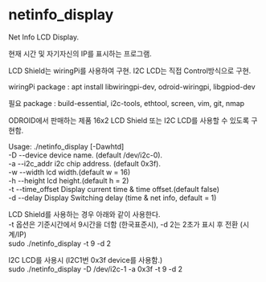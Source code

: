# netinfo_display
Net Info LCD Display.

현재 시간 및 자기자신의 IP를 표시하는 프로그램.

LCD Shield는 wiringPi를 사용하여 구현. I2C LCD는 직접 Control방식으로 구현.

wiringPi package : apt install libwiringpi-dev, odroid-wiringpi, libgpiod-dev

필요 package : build-essential, i2c-tools, ethtool, screen, vim, git, nmap

ODROID에서 판매하는 제품 16x2 LCD Shield 또는 I2C LCD를 사용할 수 있도록 구현함.

Usage: ./netinfo_display [-Dawhtd]   
  -D --device        device name. (default /dev/i2c-0).   
  -a --i2c_addr      i2c chip address. (default 0x3f).   
  -w --width         lcd width.(default w = 16)   
  -h --height        lcd height.(default h = 2)   
  -t --time_offset   Display current time & time offset.(default false)   
  -d --delay         Display Switching delay (time & net info, default = 1)   

LCD Shield를 사용하는 경우 아래와 같이 사용한다.   
-t 옵션은 기준시간에서 9시간을 더함 (한국표준시), -d 2는 2초가 표시 후 전환 (시계/IP)   
sudo ./netinfo_display -t 9 -d 2   

I2C LCD를 사용시 (I2C1번 0x3f device를 사용함.)   
sudo ./netinfo_display -D /dev/i2c-1 -a 0x3f -t 9 -d 2   

